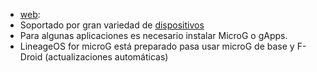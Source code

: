 - [web]([https://lineageos.org/](https://lineageos.org/)):
- Soportado por gran variedad de [dispositivos]([https://wiki.lineageos.org/devices/](https://wiki.lineageos.org/devices/))
- Para algunas aplicaciones es necesario instalar MicroG o gApps.
- LineageOS for microG está preparado pasa usar microG de base y F-Droid (actualizaciones automáticas)
